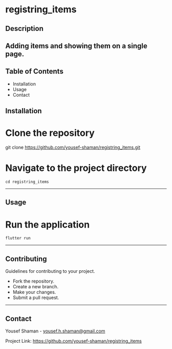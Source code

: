 # registring_items

## Description
 Adding items and showing them on a single page.
------------


## Table of Contents
* Installation
* Usage
* Contact

## Installation
# Clone the repository
git clone https://github.com/yousef-shaman/registring_items.git

# Navigate to the project directory
```
cd registring_items
```
------------

## Usage
# Run the application
```
flutter run
```
-----

## Contributing
Guidelines for contributing to your project.

* Fork the repository.
* Create a new branch.
* Make your changes.
* Submit a pull request.
------------

## Contact
Yousef Shaman - yousef.h.shaman@gmail.com

Project Link: https://github.com/yousef-shaman/registring_items

